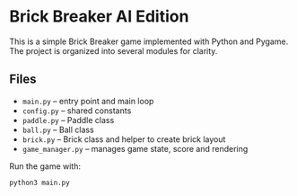# Brick Breaker AI Edition

This is a simple Brick Breaker game implemented with Python and Pygame.
The project is organized into several modules for clarity.

## Files
- `main.py` – entry point and main loop
- `config.py` – shared constants
- `paddle.py` – Paddle class
- `ball.py` – Ball class
- `brick.py` – Brick class and helper to create brick layout
- `game_manager.py` – manages game state, score and rendering

Run the game with:
```bash
python3 main.py
```
